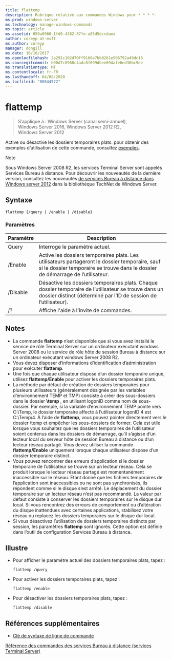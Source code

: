 ```yaml
---
title: flattemp
description: Rubrique relative aux commandes Windows pour * * * *-
ms.prod: windows-server
ms.technology: manage-windows-commands
ms.topic: article
ms.assetid: 059a0960-1fd9-4382-87fe-a85d5dccdaea
author: coreyp-at-msft
ms.author: coreyp
manager: dongill
ms.date: 10/16/2017
ms.openlocfilehash: 2a291c102d70ff9166a7bb0261e506792a49dc18
ms.sourcegitcommit: b00d7c8968c4adc8f699dbee694afe6ed36bc9de
ms.translationtype: MT
ms.contentlocale: fr-FR
ms.lasthandoff: 04/08/2020
ms.locfileid: "80844572"
---
```

# <a name="flattemp"></a>flattemp

>S’applique à : Windows Server (canal semi-annuel), Windows Server 2016, Windows Server 2012 R2, Windows Server 2012

Active ou désactive les dossiers temporaires plats.
pour obtenir des exemples d’utilisation de cette commande, consultez [exemples](#BKMK_examples).

> [!NOTE]
> Sous Windows Server 2008 R2, les services Terminal Server sont appelés Services Bureau à distance. Pour découvrir les nouveautés de la dernière version, consultez les nouveautés [de services Bureau à distance dans Windows server 2012](https://technet.microsoft.com/library/hh831527) dans la bibliothèque TechNet de Windows Server.

## <a name="syntax"></a>Syntaxe
```
flattemp {/query | /enable | /disable}
```

### <a name="parameters"></a>Paramètres
|Paramètre|Description|
|-------|--------|
|Query|Interroge le paramètre actuel.|
|/Enable|Active les dossiers temporaires plats. Les utilisateurs partageront le dossier temporaire, sauf si le dossier temporaire se trouve dans le dossier de démarrage de l’utilisateur.|
|/Disable|Désactive les dossiers temporaires plats. Chaque dossier temporaire de l’utilisateur se trouve dans un dossier distinct (déterminé par l’ID de session de l’utilisateur).|
|/?|Affiche l'aide à l'invite de commandes.|

## <a name="remarks"></a>Notes
-   La commande **flattemp** n’est disponible que si vous avez installé le service de rôle Terminal Server sur un ordinateur exécutant windows Server 2008 ou le service de rôle hôte de session Bureau à distance sur un ordinateur exécutant windows Server 2008 R2.
-   Vous devez disposer d’informations d’identification d’administration pour exécuter **flattemp**.
-   Une fois que chaque utilisateur dispose d’un dossier temporaire unique, utilisez **flattemp/Enable** pour activer les dossiers temporaires plats.
-   La méthode par défaut de création de dossiers temporaires pour plusieurs utilisateurs (généralement désignée par les variables d’environnement TEMP et TMP) consiste à créer des sous-dossiers dans le dossier **\temp** , en utilisant logonID comme nom de sous-dossier. Par exemple, si la variable d’environnement TEMP pointe vers C:\Temp, le dossier temporaire affecté à l’utilisateur logonID 4 est C:\Temp\4. À l’aide de **flattemp**, vous pouvez pointer directement vers le dossier \temp et empêcher les sous-dossiers de former. Cela est utile lorsque vous souhaitez que les dossiers temporaires de l’utilisateur soient contenus dans les dossiers de démarrage, qu’il s’agisse d’un lecteur local du serveur hôte de session Bureau à distance ou d’un lecteur réseau partagé. Vous devez utiliser la commande **flattemp/Enable** uniquement lorsque chaque utilisateur dispose d’un dossier temporaire distinct.
-   Vous pouvez rencontrer des erreurs d’application si le dossier temporaire de l’utilisateur se trouve sur un lecteur réseau. Cela se produit lorsque le lecteur réseau partagé est momentanément inaccessible sur le réseau. Étant donné que les fichiers temporaires de l’application sont inaccessibles ou ne sont pas synchronisés, ils répondent comme si le disque s’est arrêté. Le déplacement du dossier temporaire sur un lecteur réseau n’est pas recommandé. La valeur par défaut consiste à conserver les dossiers temporaires sur le disque dur local. Si vous rencontrez des erreurs de comportement ou d’altération du disque inattendues avec certaines applications, stabilisez votre réseau ou replacez les dossiers temporaires sur le disque dur local.
-   Si vous désactivez l’utilisation de dossiers temporaires distincts par session, les paramètres **flattemp** sont ignorés. Cette option est définie dans l’outil de configuration Services Bureau à distance.

## <a name="examples"></a><a name=BKMK_examples></a>Illustre
-   Pour afficher le paramètre actuel des dossiers temporaires plats, tapez :
    ```
    flattemp /query
    ```
-   Pour activer les dossiers temporaires plats, tapez :
    ```
    flattemp /enable
    ```
-   Pour désactiver les dossiers temporaires plats, tapez :
    ```
    flattemp /disable
    ```

## <a name="additional-references"></a>Références supplémentaires
- [Clé de syntaxe de ligne de commande](command-line-syntax-key.md)

[Référence des commandes des services Bureau à distance (services Terminal Server)](remote-desktop-services-terminal-services-command-reference.md)
